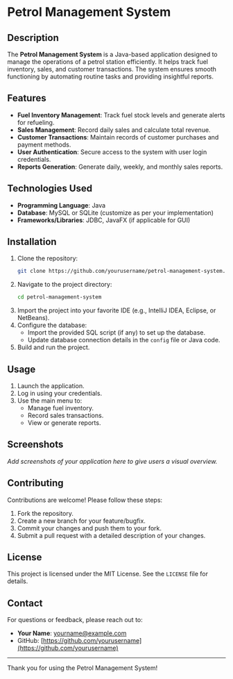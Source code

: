 # Petrol Management System

## Description
The **Petrol Management System** is a Java-based application designed to manage the operations of a petrol station efficiently. It helps track fuel inventory, sales, and customer transactions. The system ensures smooth functioning by automating routine tasks and providing insightful reports.

## Features
- **Fuel Inventory Management**: Track fuel stock levels and generate alerts for refueling.
- **Sales Management**: Record daily sales and calculate total revenue.
- **Customer Transactions**: Maintain records of customer purchases and payment methods.
- **User Authentication**: Secure access to the system with user login credentials.
- **Reports Generation**: Generate daily, weekly, and monthly sales reports.

## Technologies Used
- **Programming Language**: Java
- **Database**: MySQL or SQLite (customize as per your implementation)
- **Frameworks/Libraries**: JDBC, JavaFX (if applicable for GUI)

## Installation
1. Clone the repository:
   ```bash
   git clone https://github.com/yourusername/petrol-management-system.git
   ```
2. Navigate to the project directory:
   ```bash
   cd petrol-management-system
   ```
3. Import the project into your favorite IDE (e.g., IntelliJ IDEA, Eclipse, or NetBeans).
4. Configure the database:
   - Import the provided SQL script (if any) to set up the database.
   - Update database connection details in the `config` file or Java code.
5. Build and run the project.

## Usage
1. Launch the application.
2. Log in using your credentials.
3. Use the main menu to:
   - Manage fuel inventory.
   - Record sales transactions.
   - View or generate reports.

## Screenshots
_Add screenshots of your application here to give users a visual overview._

## Contributing
Contributions are welcome! Please follow these steps:
1. Fork the repository.
2. Create a new branch for your feature/bugfix.
3. Commit your changes and push them to your fork.
4. Submit a pull request with a detailed description of your changes.

## License
This project is licensed under the MIT License. See the `LICENSE` file for details.

## Contact
For questions or feedback, please reach out to:
- **Your Name**: [yourname@example.com](mailto:yourname@example.com)
- GitHub: [https://github.com/yourusername](https://github.com/yourusername)

---

Thank you for using the Petrol Management System!
